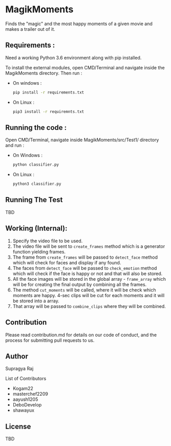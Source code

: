 # **MagikMoments**

Finds the "magic" and the most happy moments of a given movie and makes a trailer out of it.


## Requirements :

Need a working Python 3.6 environment along with pip installed. 

To install the external modules, open CMD/Terminal and navigate inside the MagikMoments directory.
Then run :
* On windows :
    ```bash
    pip install -r requirements.txt
    ```

* On Linux :
    ```bash
    pip3 install -r requiremnts.txt 
    ```

## Running the code :

Open CMD/Terminal, navigate inside MagikMoments/src/Test1/ directory and run :
* On Windows :
    ```bash
    python classifier.py
    ``` 
* On Linux :
    ```bash
    python3 classifier.py
    ```

## Running The Test

TBD

## Working (Internal):

1. Specify the video file to be used.
2. The video file will be sent to `create_frames` method which is a generator function yielding frames.
3. The frame from `create_frames` will be passed to `detect_face` method which will check for faces and display if any found.
4. The faces from `detect_face` will be passed to `check_emotion` method which will check if the face is happy or not and that will also be 
   stored.
5. All the face images will be stored in the global array - `frame_array` which will be for creating the final output by combining all the 
   frames. 
6. The method `cut_moments` will be called, where it will be check which moments are happy. 4-sec clips will be cut for each moments and it will
   be stored into a array.
7. That array will be passed to `combine_clips` where they will be combined.

## Contribution 

Please read contribution.md for details on our code of conduct, and the process for submitting pull requests to us.

## Author

Supragya Raj

List of Contributors
- Kogam22
- masterchef2209
- aayush1205
- DeboDevelop
- shawayux

## License

TBD
